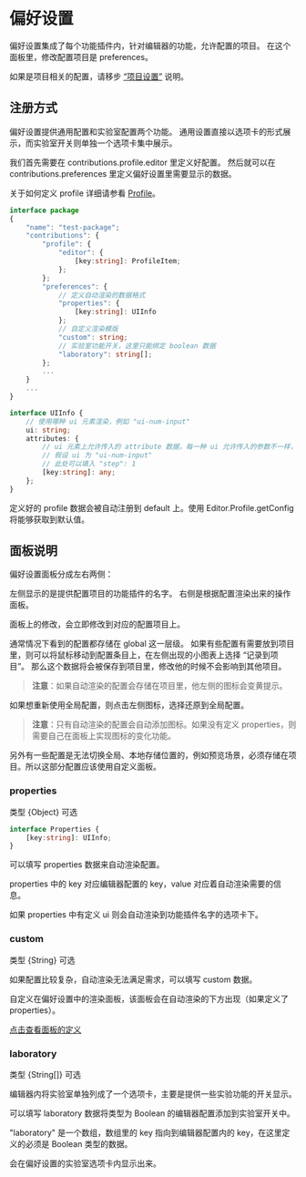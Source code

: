 # 偏好设置

偏好设置集成了每个功能插件内，针对编辑器的功能，允许配置的项目。
在这个面板里，修改配置项目是 preferences。

如果是项目相关的配置，请移步 [“项目设置”](./contributions-project.md) 说明。

## 注册方式

偏好设置提供通用配置和实验室配置两个功能。
通用设置直接以选项卡的形式展示，而实验室开关则单独一个选项卡集中展示。

我们首先需要在 contributions.profile.editor 里定义好配置。
然后就可以在 contributions.preferences 里定义偏好设置里需要显示的数据。

关于如何定义 profile 详细请参看 [Profile](./profile.md#interface)。

```typescript
interface package
{
    "name": "test-package";
    "contributions": {
        "profile": {
            "editor": {
                [key:string]: ProfileItem;
            };
        };
        "preferences": {
            // 定义自动渲染的数据格式
            "properties": {
                [key:string]: UIInfo
            };
            // 自定义渲染模版
            "custom": string;
            // 实验室功能开关，这里只能绑定 boolean 数据
            "laboratory": string[];
        };
        ...
    }
    ...
}
```

```typescript
interface UIInfo {
    // 使用哪种 ui 元素渲染，例如 "ui-num-input"
    ui: string;
    attributes: {
        // ui 元素上允许传入的 attribute 数据，每一种 ui 允许传入的参数不一样，详细参考 ui-kit 章节
        // 假设 ui 为 "ui-num-input"
        // 此处可以填入 "step": 1
        [key:string]: any;
    };
}
```

定义好的 profile 数据会被自动注册到 default 上。使用 Editor.Profile.getConfig 将能够获取到默认值。

## 面板说明

偏好设置面板分成左右两侧：

左侧显示的是提供配置项目的功能插件的名字。
右侧是根据配置渲染出来的操作面板。

面板上的修改，会立即修改到对应的配置项目上。

通常情况下看到的配置都存储在 global 这一层级。
如果有些配置有需要放到项目里，则可以将鼠标移动到配置条目上，在左侧出现的小图表上选择 “记录到项目”。
那么这个数据将会被保存到项目里，修改他的时候不会影响到其他项目。

> **注意**：如果自动渲染的配置会存储在项目里，他左侧的图标会变黄提示。

如果想重新使用全局配置，则点击左侧图标，选择还原到全局配置。

> **注意**：只有自动渲染的配置会自动添加图标。如果没有定义 properties，则需要自己在面板上实现图标的变化功能。

另外有一些配置是无法切换全局、本地存储位置的，例如预览场景，必须存储在项目。所以这部分配置应该使用自定义面板。

### properties

类型 {Object} 可选

```typescript
interface Properties {
    [key:string]: UIInfo;
}
```

可以填写 properties 数据来自动渲染配置。

properties 中的 key 对应编辑器配置的 key，value 对应着自动渲染需要的信息。

如果 properties 中有定义 ui 则会自动渲染到功能插件名字的选项卡下。

### custom  

类型 {String} 可选

如果配置比较复杂，自动渲染无法满足需求，可以填写 custom 数据。

自定义在偏好设置中的渲染面板，该面板会在自动渲染的下方出现（如果定义了 properties）。

[点击查看面板的定义](https://docs.cocos.com/creator/3.0/manual/zh/editor/extension/panel-boot.html)

### laboratory

类型 {String[]} 可选

编辑器内将实验室单独列成了一个选项卡，主要是提供一些实验功能的开关显示。

可以填写 laboratory 数据将类型为 Boolean 的编辑器配置添加到实验室开关中。

"laboratory" 是一个数组，数组里的 key 指向到编辑器配置内的 key，在这里定义的必须是 Boolean 类型的数据。

会在偏好设置的实验室选项卡内显示出来。
